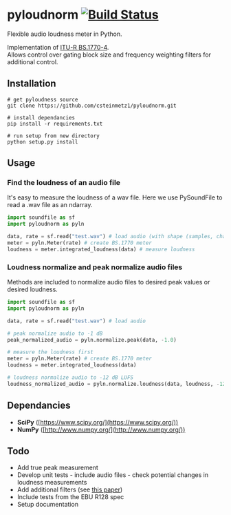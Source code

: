 # pyloudnorm  [![Build Status](https://travis-ci.org/csteinmetz1/pyloudnorm.svg?branch=master)](https://travis-ci.org/csteinmetz1/pyloudnorm)
Flexible audio loudness meter in Python. 

Implementation of [ITU-R BS.1770-4](https://www.itu.int/dms_pubrec/itu-r/rec/bs/R-REC-BS.1770-4-201510-I!!PDF-E.pdf). <br/>
Allows control over gating block size and frequency weighting filters for additional control. 

## Installation
```
# get pyloudness source
git clone https://github.com/csteinmetz1/pyloudnorm.git

# install dependancies
pip install -r requirements.txt

# run setup from new directory
python setup.py install
```
## Usage

### Find the loudness of an audio file
It's easy to measure the loudness of a wav file. 
Here we use PySoundFile to read a .wav file as an ndarray.
```python
import soundfile as sf
import pyloudnorm as pyln

data, rate = sf.read("test.wav") # load audio (with shape (samples, channels))
meter = pyln.Meter(rate) # create BS.1770 meter
loudness = meter.integrated_loudness(data) # measure loudness
```

### Loudness normalize and peak normalize audio files
Methods are included to normalize audio files to desired peak values or desired loudness.
```python
import soundfile as sf
import pyloudnorm as pyln

data, rate = sf.read("test.wav") # load audio

# peak normalize audio to -1 dB
peak_normalized_audio = pyln.normalize.peak(data, -1.0)

# measure the loudness first 
meter = pyln.Meter(rate) # create BS.1770 meter
loudness = meter.integrated_loudness(data)

# loudness normalize audio to -12 dB LUFS
loudness_normalized_audio = pyln.normalize.loudness(data, loudness, -12.0)
```

## Dependancies
- **SciPy** ([https://www.scipy.org/](https://www.scipy.org/))
- **NumPy** ([http://www.numpy.org/](http://www.numpy.org/))

## Todo
- Add true peak measurement 
- Develop unit tests - include audio files - check potential changes in loudness measurements
- Add additional filters (see [this paper](http://www.aes.org/e-lib/browse.cfm?elib=19215&rndx=851198))
- Include tests from the EBU R128 spec 
- Setup documentation
